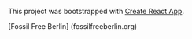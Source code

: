 This project was bootstrapped with [Create React App](https://github.com/facebookincubator/create-react-app).

[Fossil Free Berlin] (fossilfreeberlin.org)

